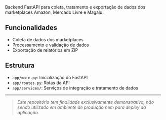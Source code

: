 
Backend FastAPI para coleta, tratamento e exportação de dados dos marketplaces Amazon, Mercado Livre e Magalu.

## Funcionalidades
- Coleta de dados dos marketplaces
- Processamento e validação de dados
- Exportação de relatórios em ZIP

## Estrutura
- `app/main.py`: Inicialização do FastAPI
- `app/routes.py`: Rotas da API
- `app/services/`: Serviços de integração e tratamento de dados

---

> *Este repositório tem finalidade exclusivamente demonstrativa, não sendo utilizado em ambiente de produção nem para deploy da aplicação.*
